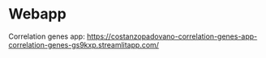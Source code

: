 # Webapp

Correlation genes app:
https://costanzopadovano-correlation-genes-app-correlation-genes-gs9kxp.streamlitapp.com/
